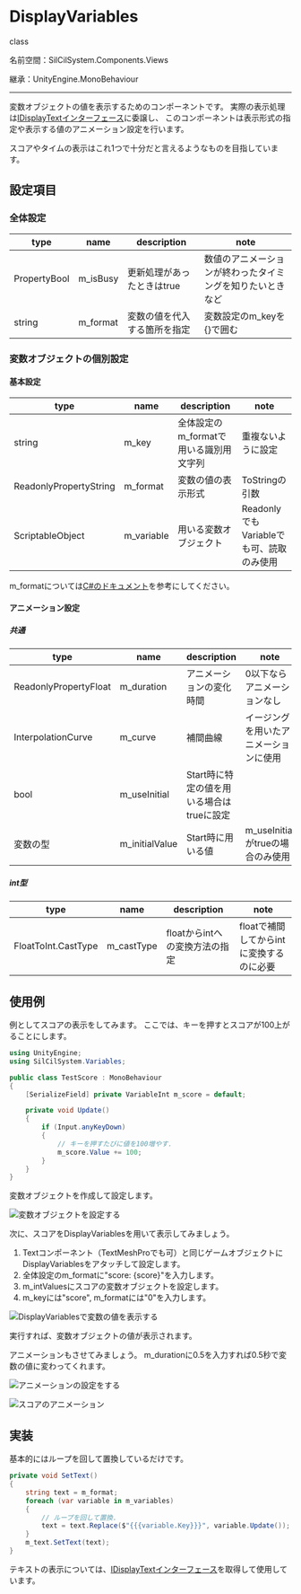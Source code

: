 # DisplayVariables

class

名前空間：SilCilSystem.Components.Views

継承：UnityEngine.MonoBehaviour

---

変数オブジェクトの値を表示するためのコンポーネントです。
実際の表示処理は[IDisplayTextインターフェース][page:IDisplayText]に委譲し、
このコンポーネントは表示形式の指定や表示する値のアニメーション設定を行います。

スコアやタイムの表示はこれ1つで十分だと言えるようなものを目指しています。

## 設定項目

### 全体設定

|type|name|description|note|
|-|-|-|-|
|PropertyBool|m_isBusy|更新処理があったときはtrue|数値のアニメーションが終わったタイミングを知りたいときなど|
|string|m_format|変数の値を代入する箇所を指定|変数設定のm_keyを{}で囲む|

### 変数オブジェクトの個別設定

#### 基本設定

|type|name|description|note|
|-|-|-|-|
|string|m_key|全体設定のm_formatで用いる識別用文字列|重複ないように設定|
|ReadonlyPropertyString|m_format|変数の値の表示形式|ToStringの引数|
|ScriptableObject|m_variable|用いる変数オブジェクト|ReadonlyでもVariableでも可、読取のみ使用|

m_formatについては[C#のドキュメント][page:StringFormat]を参考にしてください。

#### アニメーション設定

##### 共通

|type|name|description|note|
|-|-|-|-|
|ReadonlyPropertyFloat|m_duration|アニメーションの変化時間|0以下ならアニメーションなし|
|InterpolationCurve|m_curve|補間曲線|イージングを用いたアニメーションに使用|
|bool|m_useInitial|Start時に特定の値を用いる場合はtrueに設定||
|変数の型|m_initialValue|Start時に用いる値|m_useInitialがtrueの場合のみ使用|

##### int型

|type|name|description|note|
|-|-|-|-|
|FloatToInt.CastType|m_castType|floatからintへの変換方法の指定|floatで補間してからintに変換するのに必要|

## 使用例

例としてスコアの表示をしてみます。
ここでは、キーを押すとスコアが100上がることにします。

```cs
using UnityEngine;
using SilCilSystem.Variables;

public class TestScore : MonoBehaviour
{
    [SerializeField] private VariableInt m_score = default;

    private void Update()
    {
        if (Input.anyKeyDown)
        {
            // キーを押すたびに値を100増やす.
            m_score.Value += 100;
        }
    }
}
```

変数オブジェクトを作成して設定します。

![変数オブジェクトを設定する][fig:TestScore]

次に、スコアをDisplayVariablesを用いて表示してみましょう。

1. Textコンポーネント（TextMeshProでも可）と同じゲームオブジェクトにDisplayVariablesをアタッチして設定します。
2. 全体設定のm_formatに"score: {score}"を入力します。
3. m_intValuesにスコアの変数オブジェクトを設定します。
4. m_keyには"score", m_formatには"0"を入力します。

![DisplayVariablesで変数の値を表示する][fig:DisplayVariablesBasic]

実行すれば、変数オブジェクトの値が表示されます。

アニメーションもさせてみましょう。
m_durationに0.5を入力すれば0.5秒で変数の値に変わってくれます。

![アニメーションの設定をする][fig:AnimationSettings]

![スコアのアニメーション][fig:AnimationScore]

## 実装

基本的にはループを回して置換しているだけです。

```cs
private void SetText()
{
    string text = m_format;
    foreach (var variable in m_variables)
    {
        // ループを回して置換.
        text = text.Replace($"{{{variable.Key}}}", variable.Update()); // variable.UpdateでToStringを呼んでいる.
    }
    m_text.SetText(text);
}
```

テキストの表示については、[IDisplayTextインターフェース][page:IDisplayText]を取得して使用しています。

<!--- 参照 --->
[page:StringFormat]: https://docs.microsoft.com/ja-jp/dotnet/standard/base-types/custom-numeric-format-strings
[page:IDisplayText]: IDisplayText.md

[fig:TestScore]: Figures/TestScore.png
[fig:DisplayVariablesBasic]: Figures/DiaplayVariablesBasic.gif
[fig:AnimationSettings]: Figures/AnimationSettings.png
[fig:AnimationScore]: Figures/AnimationScore.gif
